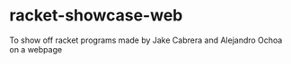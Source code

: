 # racket-showcase-web
To show off racket programs made by Jake Cabrera and Alejandro Ochoa on a webpage
